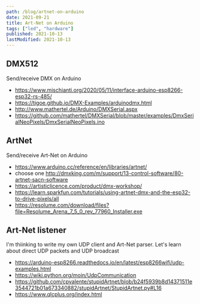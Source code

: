 ```yaml
---
path: /blog/artnet-on-arduino
date: 2021-09-21
title: Art-Net on Arduino
tags: ["led", "hardware"]
published: 2021-10-13
lastModified: 2021-10-13
---
```


## DMX512

Send/receive DMX on Arduino

- https://www.mischianti.org/2020/05/11/interface-arduino-esp8266-esp32-rs-485/
- https://tigoe.github.io/DMX-Examples/arduinodmx.html
- http://www.mathertel.de/Arduino/DMXSerial.aspx
- https://github.com/mathertel/DMXSerial/blob/master/examples/DmxSerialNeoPixels/DmxSerialNeoPixels.ino

## ArtNet

Send/receive Art-Net on Arduino

- https://www.arduino.cc/reference/en/libraries/artnet/
- choose one http://dmxking.com/m/support/13-control-software/80-artnet-sacn-software
- https://artisticlicence.com/product/dmx-workshop/
- https://learn.sparkfun.com/tutorials/using-artnet-dmx-and-the-esp32-to-drive-pixels/all
- https://resolume.com/download/files?file=Resolume_Arena_7_5_0_rev_77960_Installer.exe

## Art-Net listener

I'm thiinking to write my own UDP client and Art-Net parser. Let's learn about direct UDP packets and UDP broadcast

- https://arduino-esp8266.readthedocs.io/en/latest/esp8266wifi/udp-examples.html
- https://wiki.python.org/moin/UdpCommunication
- https://github.com/cpvalente/stupidArtnet/blob/b24f5939b8d14371511e3544721b01a673340882/stupidArtnet/StupidArtnet.py#L16
- https://www.qlcplus.org/index.html